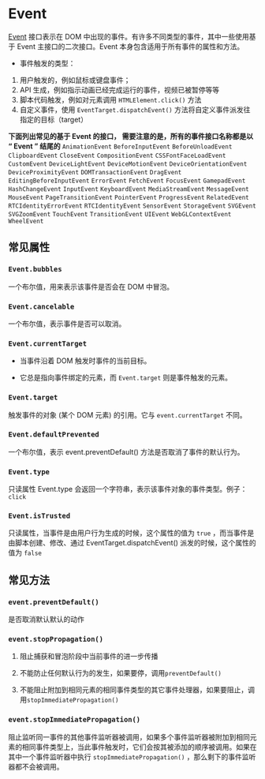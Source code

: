 # Event

[Event](https://developer.mozilla.org/zh-CN/docs/Web/API/Event) 接口表示在 DOM 中出现的事件。有许多不同类型的事件，其中一些使用基于 Event 主接口的二次接口。Event 本身包含适用于所有事件的属性和方法。

- 事件触发的类型：

1. 用户触发的，例如鼠标或键盘事件；
2. API 生成，例如指示动画已经完成运行的事件，视频已被暂停等等
3. 脚本代码触发，例如对元素调用 `HTMLElement.click()` 方法
4. 自定义事件，使用 `EventTarget.dispatchEvent()` 方法将自定义事件派发往指定的目标（target）

**下面列出常见的基于 Event 的接口， 需要注意的是，所有的事件接口名称都是以 “ Event ” 结尾的**
`AnimationEvent`
`BeforeInputEvent`
`BeforeUnloadEvent`
`ClipboardEvent`
`CloseEvent`
`CompositionEvent`
`CSSFontFaceLoadEvent`
`CustomEvent`
`DeviceLightEvent`
`DeviceMotionEvent`
`DeviceOrientationEvent`
`DeviceProximityEvent`
`DOMTransactionEvent`
`DragEvent`
`EditingBeforeInputEvent`
`ErrorEvent`
`FetchEvent`
`FocusEvent`
`GamepadEvent`
`HashChangeEvent`
`InputEvent`
`KeyboardEvent`
`MediaStreamEvent`
`MessageEvent`
`MouseEvent`
`PageTransitionEvent`
`PointerEvent`
`ProgressEvent`
`RelatedEvent`
`RTCIdentityErrorEvent`
`RTCIdentityEvent`
`SensorEvent`
`StorageEvent`
`SVGEvent`
`SVGZoomEvent`
`TouchEvent`
`TransitionEvent`
`UIEvent`
`WebGLContextEvent`
`WheelEvent`

## 常见属性

### `Event.bubbles`

一个布尔值，用来表示该事件是否会在 DOM 中冒泡。

### `Event.cancelable`

一个布尔值，表示事件是否可以取消。

### `Event.currentTarget`

- 当事件沿着 DOM 触发时事件的当前目标。

- 它总是指向事件绑定的元素，而 `Event.target` 则是事件触发的元素。

### `Event.target`

触发事件的对象 (某个 DOM 元素) 的引用。它与 `event.currentTarget` 不同。

### `Event.defaultPrevented`

一个布尔值，表示 event.preventDefault() 方法是否取消了事件的默认行为。

### `Event.type`

只读属性 Event.type 会返回一个字符串，表示该事件对象的事件类型。例子：`click`

### `Event.isTrusted`

只读属性，当事件是由用户行为生成的时候，这个属性的值为 `true` ，而当事件是由脚本创建、修改、通过 EventTarget.dispatchEvent() 派发的时候，这个属性的值为 `false`

## 常见方法

### `event.preventDefault()`

是否取消默认默认的动作

### `event.stopPropagation()`

1. 阻止捕获和冒泡阶段中当前事件的进一步传播

2. 不能防止任何默认行为的发生，如果要停，调用`preventDefault()`

3. 不能阻止附加到相同元素的相同事件类型的其它事件处理器，如果要阻止，调用`stopImmediatePropagation() `

### `event.stopImmediatePropagation()`

阻止监听同一事件的其他事件监听器被调用，如果多个事件监听器被附加到相同元素的相同事件类型上，当此事件触发时，它们会按其被添加的顺序被调用。如果在其中一个事件监听器中执行 `stopImmediatePropagation()` ，那么剩下的事件监听器都不会被调用。
